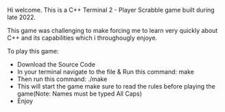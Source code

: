 Hi welcome. This is a C++ Terminal 2 - Player Scrabble game built during late 2022.

This game was challenging to make forcing me to learn very quickly about C++ and its capabilities which i throughougly enjoye.

To play this game:
  - Download the Source Code 
  - In your terminal navigate to the file & Run this command: make 
  - Then run this command: ./make
  - This will start the game make sure to read the rules before playing the game(Note: Names must be typed All Caps)
  - Enjoy
  
